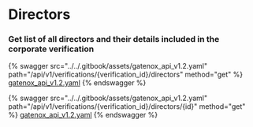 # Directors

### Get list of all directors and their details included in the corporate verification

{% swagger src="../../.gitbook/assets/gatenox_api_v1.2.yaml" path="/api/v1/verifications/{verification_id}/directors" method="get" %}
[gatenox_api_v1.2.yaml](../../.gitbook/assets/gatenox_api_v1.2.yaml)
{% endswagger %}

{% swagger src="../../.gitbook/assets/gatenox_api_v1.2.yaml" path="/api/v1/verifications/{verification_id}/directors/{id}" method="get" %}
[gatenox_api_v1.2.yaml](../../.gitbook/assets/gatenox_api_v1.2.yaml)
{% endswagger %}
